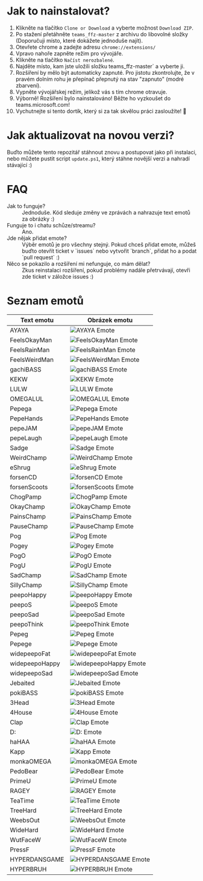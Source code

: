 # Jak to nainstalovat?
1. Klikněte na tlačítko `Clone or Download` a vyberte možnost `Download ZIP`.
2. Po stažení přetáhněte `teams_ffz-master` z archivu do libovolné složky (Doporučuji místo, které dokážete jednoduše najít).
3. Otevřete chrome a zadejte adresu `chrome://extensions/`
4. Vpravo nahoře zapněte režim pro vývojáře.
5. Klikněte na tlačítko `Načíst nerozbalené`.
6. Najděte místo, kam jste uložili složku teams_ffz-master` a vyberte ji.
7. Rozšíření by mělo být automaticky zapnuté. Pro jistotu zkontrolujte, že v pravém dolním rohu je přepínač přepnutý na stav "zapnuto" (modré zbarvení).
8. Vypněte vývojářskej režim, jelikož vás s tím chrome otravuje.
9. Výborně! Rozšíření bylo nainstalováno! Běžte ho vyzkoušet do teams.microsoft.com!
10. Vychutnejte si tento dortík, který si za tak skvělou práci zasloužíte! 🧁

# Jak aktualizovat na novou verzi?
Buďto můžete tento repozitář stáhnout znovu a postupovat jako při instalaci, nebo můžete pustit script `update.ps1`, který stáhne novější verzi a nahradí stávající :)

# FAQ
<dl>
  <dt>Jak to funguje?</dt>
  <dd>Jednoduše. Kód sleduje změny ve zprávách a nahrazuje text emotů za obrázky :)</dd>
  
  <dt>Funguje to i chatu schůze/streamu?</dt>
  <dd>Ano.</dd>
  
  <dt>Jde nějak přidat emote?</dt>
  <dd>Výběr emotů je pro všechny stejný. Pokud chceš přidat emote, můžeš buďto otevřít ticket v `issues` nebo vytvořit `branch`, přidat ho a podat `pull request` :)</dd>
  
  <dt>Něco se pokazilo a rozšíření mi nefunguje, co mám dělat?</dt>
  <dd>Zkus reinstalaci rozšíření, pokud problémy nadále přetrvávají, otevři zde ticket v záložce issues :)</dd>
</dl>

# Seznam emotů

Text emotu | Obrázek emotu
------------ | -------------
AYAYA | ![AYAYA Emote](https://cdn.betterttv.net/emote/58493695987aab42df852e0f/2x)
FeelsOkayMan | ![FeelsOkayMan Emote](https://cdn.betterttv.net/emote/5803757f3d506fea7ee35267/2x)
FeelsRainMan | ![FeelsRainMan Emote](https://cdn.betterttv.net/emote/57850b9df1bf2c1003a88644/2x)
FeelsWeirdMan | ![FeelsWeirdMan Emote](https://cdn.betterttv.net/emote/5603731ce5fc5eff1de93229/2x)
gachiBASS | ![gachiBASS Emote](https://cdn.betterttv.net/emote/57719a9a6bdecd592c3ad59b/2x)
KEKW | ![KEKW Emote](https://cdn.betterttv.net/emote/5dae422b89488d12cc727c80/2x)
LULW | ![LULW Emote](https://cdn.betterttv.net/emote/587d26d976a3c4756d667153/2x)
OMEGALUL | ![OMEGALUL Emote](https://cdn.betterttv.net/emote/583089f4737a8e61abb0186b/2x)
Pepega | ![Pepega Emote](https://cdn.betterttv.net/emote/5aca62163e290877a25481ad/2x)
PepeHands | ![PepeHands Emote](https://cdn.betterttv.net/emote/59f27b3f4ebd8047f54dee29/2x)
pepeJAM | ![pepeJAM Emote](https://cdn.betterttv.net/emote/5b77ac3af7bddc567b1d5fb2/2x)
pepeLaugh | ![pepeLaugh Emote](https://cdn.betterttv.net/emote/59b73909b27c823d5b1f6052/2x)
Sadge | ![Sadge Emote](https://cdn.frankerfacez.com/emoticon/425196/2)
WeirdChamp | ![WeirdChamp Emote](https://cdn.betterttv.net/emote/5d20a55de1cfde376e532972/2x)
eShrug | ![eShrug Emote](https://cdn.frankerfacez.com/emoticon/107715/2)
forsenCD | ![forsenCD Emote](https://cdn.frankerfacez.com/emoticon/249060/2)
forsenScoots | ![forsenScoots Emote](https://cdn.frankerfacez.com/emoticon/265650/2)
ChogPamp | ![ChogPamp Emote](https://cdn.frankerfacez.com/emoticon/118164/2)
OkayChamp | ![OkayChamp Emote](https://cdn.betterttv.net/emote/5d2eb3dfabb461681ab7d4fb/2x)
PainsChamp | ![PainsChamp Emote](https://cdn.frankerfacez.com/emoticon/263297/2)
PauseChamp | ![PauseChamp Emote](https://cdn.betterttv.net/emote/5cd6b08cf1dac14a18c4b61f/2x)
Pog | ![Pog Emote](https://cdn.frankerfacez.com/emoticon/210748/2)
Pogey | ![Pogey Emote](https://cdn.betterttv.net/emote/5d4b08dc64ae370ac807caa4/2x)
PogO | ![PogO Emote](https://cdn.frankerfacez.com/emoticon/401202/2)
PogU | ![PogU Emote](https://cdn.betterttv.net/emote/5e4e7a1f08b4447d56a92967/2x)
SadChamp | ![SadChamp Emote](https://cdn.betterttv.net/emote/5db5e18866ec7e72457d1c97/2x)
SillyChamp | ![SillyChamp Emote](https://cdn.betterttv.net/emote/5dfd60a78245800d97562206/2x)
peepoHappy | ![peepoHappy Emote](https://cdn.betterttv.net/emote/5a16ee718c22a247ead62d4a/2x)
peepoS | ![peepoS Emote](https://cdn.frankerfacez.com/emoticon/228448/2)
peepoSad | ![peepoSad Emote](https://cdn.betterttv.net/emote/5a16ddca8c22a247ead62ceb/2x)
peepoThink | ![peepoThink Emote](https://cdn.frankerfacez.com/emoticon/174942/2)
Pepeg | ![Pepeg Emote](https://cdn.betterttv.net/emote/5d3dd732b3e6522ae28afc4c/2x)
Pepege | ![Pepege Emote](https://cdn.frankerfacez.com/emoticon/317034/2)
widepeepoFat | ![widepeepoFat Emote](https://cdn.frankerfacez.com/emoticon/337760/2)
widepeepoHappy | ![widepeepoHappy Emote](https://cdn.frankerfacez.com/emoticon/270930/2)
widepeepoSad | ![widepeepoSad Emote](https://cdn.frankerfacez.com/emoticon/303899/2)
Jebaited | ![Jebaited Emote](https://static-cdn.jtvnw.net/emoticons/v1/114836/3.0)
pokiBASS | ![pokiBASS Emote](https://cdn.betterttv.net/emote/5caedab71aa28a0772c03668/2x)
3Head | ![3Head Emote](https://cdn.betterttv.net/emote/5d5ad33322f52e1d9b419d8f/2x)
4House | ![4House Emote](https://cdn.betterttv.net/emote/5d620b491f77c11da35ac73f/2x)
Clap | ![Clap Emote](https://cdn.betterttv.net/emote/55b6f480e66682f576dd94f5/2x)
D: | ![D: Emote](https://cdn.betterttv.net/emote/55028cd2135896936880fdd7/2x)
haHAA | ![haHAA Emote](https://cdn.betterttv.net/emote/555981336ba1901877765555/2x)
Kapp | ![Kapp Emote](https://cdn.frankerfacez.com/emoticon/218860/2)
monkaOMEGA | ![monkaOMEGA Emote](https://cdn.betterttv.net/emote/5981e21aeaab4f3320e73abe/2x)
PedoBear | ![PedoBear Emote](https://cdn.betterttv.net/emote/54fa928f01e468494b85b54f/2x)
PrimeU | ![PrimeU Emote](https://cdn.frankerfacez.com/emoticon/305799/2)
RAGEY | ![RAGEY Emote](https://cdn.frankerfacez.com/emoticon/263587/2)
TeaTime | ![TeaTime Emote](https://cdn.betterttv.net/emote/56f6eb647ee3e8fc6e4fe48e/2x)
TreeHard | ![TreeHard Emote](https://cdn.betterttv.net/emote/5b04cdecc60fd1796a75ec4a/2x)
WeebsOut | ![WeebsOut Emote](https://cdn.betterttv.net/emote/5b9f5c3aee018c1569cb8b42/2x)
WideHard | ![WideHard Emote](https://cdn.frankerfacez.com/emoticon/246878/2)
WutFaceW | ![WutFaceW Emote](https://cdn.frankerfacez.com/emoticon/168065/1)
PressF | ![PressF Emote](https://cdn.frankerfacez.com/emoticon/28798/2)
HYPERDANSGAME | ![HYPERDANSGAME Emote](https://cdn.frankerfacez.com/emoticon/261915/2)
HYPERBRUH | ![HYPERBRUH Emote](https://cdn.frankerfacez.com/emoticon/204717/2)

